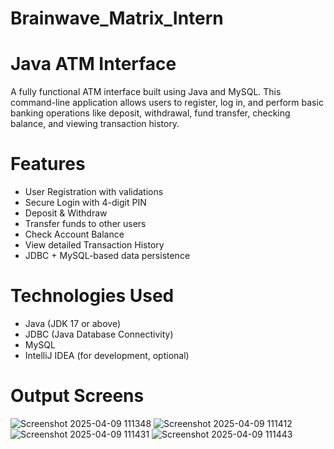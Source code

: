 # Brainwave_Matrix_Intern
# Java ATM Interface

A fully functional ATM interface built using Java and MySQL. This command-line application allows users to register, log in, and perform basic banking operations like deposit, withdrawal, fund transfer, checking balance, and viewing transaction history.

# Features
-  User Registration with validations
-  Secure Login with 4-digit PIN
-  Deposit & Withdraw
-  Transfer funds to other users
-  Check Account Balance
-  View detailed Transaction History
-  JDBC + MySQL-based data persistence

# Technologies Used
- Java (JDK 17 or above)
- JDBC (Java Database Connectivity)
- MySQL
- IntelliJ IDEA (for development, optional)

# Output Screens

![Screenshot 2025-04-09 111348](https://github.com/user-attachments/assets/0f9c9204-d118-4b71-9ff4-b246e692c9c1)
![Screenshot 2025-04-09 111412](https://github.com/user-attachments/assets/5eeff636-156f-4008-b281-f4bc004adbb0)
![Screenshot 2025-04-09 111431](https://github.com/user-attachments/assets/322094d2-2d52-4f98-87ee-ce44f754d6e1)
![Screenshot 2025-04-09 111443](https://github.com/user-attachments/assets/b82da286-1fd4-48da-8003-cadf95de6682)




